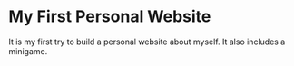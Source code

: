 # My First Personal Website

It is my first try to build a personal website about myself. It also includes a minigame.
